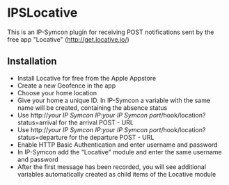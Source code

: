 # IPSLocative

This is an IP-Symcon plugin for receiving POST notifications sent by the free app "Locative" (http://get.locative.io/) 


## Installation

* Install Locative for free from the Apple Appstore
* Create a new Geofence in the app
* Choose your home location
* Give your home a unique ID. In IP-Symcon a variable with the same name will be created, containing the absence status
* Use http://_your IP Symcon IP_:_your IP Symcon port_/hook/location?status=arrival for the arrival POST - URL
* Use http://_your IP Symcon IP_:_your IP Symcon port_/hook/location?status=departure for the departure POST - URL
* Enable HTTP Basic Authentication and enter username and password
* In IP-Symcon add the "Locative" module and enter the same username and password
* After the first message has been recorded, you will see additional variables automatically created as child items of the Locative module